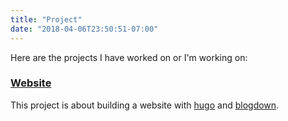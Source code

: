 ```yaml
---
title: "Project"
date: "2018-04-06T23:50:51-07:00"
---
```


Here are the projects I have worked on or I'm working on:

### <a href= "https://github.com/ngsanogo/website" target = "_blank">Website</a>

This project is about building a website with [hugo](https://gohugo.io/) and [blogdown](https://bookdown.org/yihui/blogdown/).
